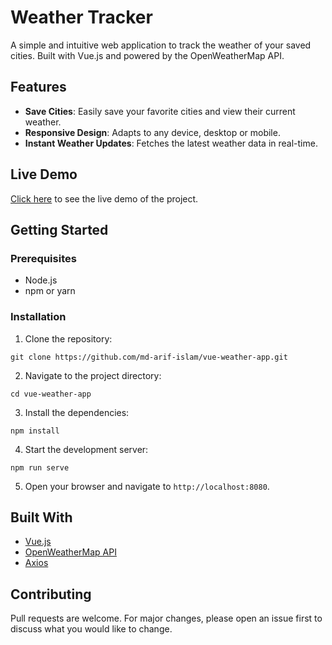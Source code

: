 # Weather Tracker

A simple and intuitive web application to track the weather of your saved cities. Built with Vue.js and powered by the OpenWeatherMap API.

## Features

- **Save Cities**: Easily save your favorite cities and view their current weather.
- **Responsive Design**: Adapts to any device, desktop or mobile.
- **Instant Weather Updates**: Fetches the latest weather data in real-time.

## Live Demo

[Click here](https://vue-weather-app-beta.vercel.app/) to see the live demo of the project.

## Getting Started

### Prerequisites

- Node.js
- npm or yarn

### Installation

1. Clone the repository:

```
git clone https://github.com/md-arif-islam/vue-weather-app.git
```

2. Navigate to the project directory:

```
cd vue-weather-app
```

3. Install the dependencies:

```
npm install
```

4. Start the development server:

```
npm run serve
```

5. Open your browser and navigate to `http://localhost:8080`.

## Built With

- [Vue.js](https://vuejs.org/)
- [OpenWeatherMap API](https://openweathermap.org/api)
- [Axios](https://github.com/axios/axios)

## Contributing

Pull requests are welcome. For major changes, please open an issue first to discuss what you would like to change.
